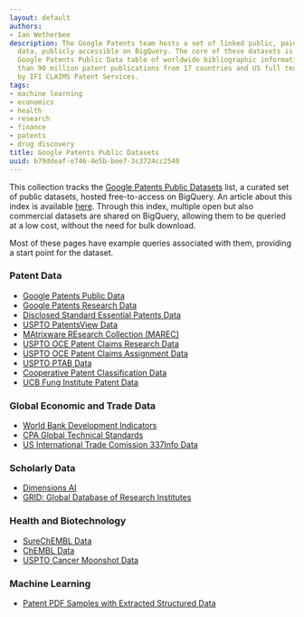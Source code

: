 ```yaml
---
layout: default
authors:
- Ian Wetherbee
description: The Google Patents team hosts a set of linked public, paid and private
  data, publicly accessible on BigQuery. The core of these datasets is the public
  Google Patents Public Data table of worldwide bibliographic information on more
  than 90 million patent publications from 17 countries and US full text, provided
  by IFI CLAIMS Patent Services.
tags:
- machine learning
- economics
- health
- research
- finance
- patents
- drug discovery
title: Google Patents Public Datasets
uuid: b79ddeaf-e746-4e5b-bee7-3c3724cc2540
---
```


This collection tracks the [Google Patents Public Datasets](https://console.cloud.google.com/marketplace/browse?q=google%20patents%20public%20datasets&filter=solution-type:dataset) list, a curated set of public datasets, hosted free-to-access on BigQuery. An article about this index is available [here](https://cloud.google.com/blog/topics/public-datasets/google-patents-public-datasets-connecting-public-paid-and-private-patent-data). Through this index, multiple open but also commercial datasets are shared on BigQuery, allowing them to be queried at a low cost, without the need for bulk download. 

Most of these pages have example queries associated with them, providing a start point for the dataset.


### Patent Data
* [Google Patents Public Data](https://console.cloud.google.com/marketplace/product/google_patents_public_datasets/google-patents-public-data)
* [Google Patents Research Data](https://console.cloud.google.com/marketplace/product/google_patents_public_datasets/google-patents-research-data)
* [Disclosed Standard Essential Patents Data](https://console.cloud.google.com/marketplace/product/google_patents_public_datasets/dsep)
* [USPTO PatentsView Data](https://console.cloud.google.com/marketplace/product/google_patents_public_datasets/patentsview)
* [MAtrixware REsearch Collection (MAREC)](https://console.cloud.google.com/marketplace/product/google_patents_public_datasets/marec)
* [USPTO OCE Patent Claims Research Data](https://console.cloud.google.com/marketplace/product/google_patents_public_datasets/uspto-oce-claims)
* [USPTO OCE Patent Claims Assignment Data](https://console.cloud.google.com/marketplace/product/google_patents_public_datasets/uspto-oce-assignment)
* [USPTO PTAB Data](https://console.cloud.google.com/marketplace/product/google_patents_public_datasets/uspto-ptab)
* [Cooperative Patent Classification Data](https://console.cloud.google.com/marketplace/product/google_patents_public_datasets/cooperative-patent-classification)
* [UCB Fung Institute Patent Data](https://console.cloud.google.com/marketplace/product/google_patents_public_datasets/ucb-fung-patent)

### Global Economic and Trade Data
* [World Bank Development Indicators](https://console.cloud.google.com/marketplace/product/google_patents_public_datasets/worldbank-wdi)
* [CPA Global Technical Standards](https://console.cloud.google.com/marketplace/product/google_patents_public_datasets/cpa-global-technical-standards-etsi)
* [US International Trade Comission 337Info Data](https://console.cloud.google.com/marketplace/product/google_patents_public_datasets/usitc-investigations)

### Scholarly Data
* [Dimensions AI](https://console.cloud.google.com/marketplace/product/digitalscience-public/dimensions-ai)
* [GRID: Global Database of Research Institutes](https://console.cloud.google.com/marketplace/product/digitalscience-public/dimensions-ai)

### Health and Biotechnology
* [SureChEMBL Data](https://console.cloud.google.com/marketplace/product/google_patents_public_datasets/surechembl)
* [ChEMBL Data](https://console.cloud.google.com/marketplace/product/google_patents_public_datasets/chembl)
* [USPTO Cancer Moonshot Data](https://console.cloud.google.com/marketplace/product/google_patents_public_datasets/uspto-oce-cancer)

### Machine Learning
* [Patent PDF Samples with Extracted Structured Data](https://console.cloud.google.com/marketplace/product/global-patents/labeled-patents)
